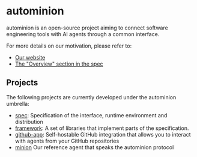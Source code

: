 # autominion

autominion is an open-source project aiming to connect software engineering tools with AI agents through a common
interface.

For more details on our motivation, please refer to:

* [Our website](https://autominion.dev/)
* [The "Overview" section in the spec](https://github.com/autominion/spec/blob/main/spec/overview.md)

## Projects

The following projects are currently developed under the autominion umbrella:

* [spec](https://github.com/autominion/spec): Specification of the interface, runtime environment and distribution
* [framework](https://github.com/autominion/framework): A set of libraries that implement parts of the specification.
* [github-app](https://github.com/autominion/github-app): Self-hostable GitHub integration that allows you to interact with agents from your GitHub repositories
* [minion](https://github.com/autominion/minion) Our reference agent that speaks the autominion protocol
